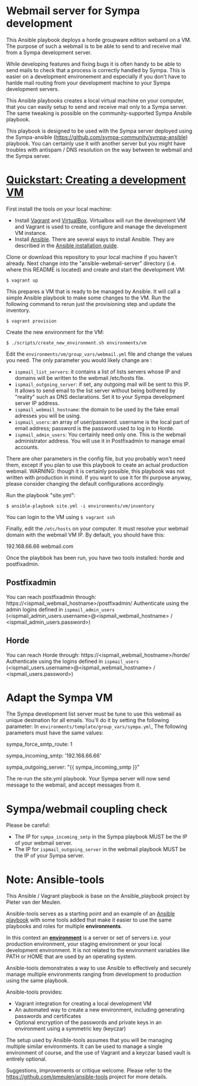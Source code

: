 # Webmail server for Sympa development

This Ansible playbook deploys a horde groupware edition webamil on a VM. The purpose of such a webmail is to be able to send to and receive mail from a Sympa development server.

While developing features and fixing bugs it is often handy to be able to send mails to check that a process is correctly handled by Sympa. This is easier on a development environement and especially if you don't have to hanlde mail routing from your development machine to your Sympa development servers.

This Ansible playbooks creates a local virtual machine on your computer, that you can easily setup to send and receive mail only to a Sympa server. The same tweaking is possible on the community-supported Sympa Ansbile playbook.

This playbook is designed to be used with the Sympa server deployed using the Sympa-ansible (https://github.com/sympa-community/sympa-ansible) playbook. You can certainly use it with another server but you might have troubles with antispam / DNS resolution on the way between te webmail and the Sympa server.

# [Quickstart: Creating a development VM](id:quickstart)

First install the tools on your local machine:

* Install [Vagrant](https://www.vagrantup.com/) and [VirtualBox](https://www.virtualbox.org). Virtualbox will run 
  the development VM and Vagrant is used to create, configure and manage the development VM instance.
* Install [Ansible](http://www.ansible.com). There are several ways to install Ansible. They are described in the 
  [Ansible installation guide](http://docs.ansible.com/ansible/intro_installation.html).

Clone or download this repository to your local machine if you haven't already. Next change into the "ansible-webmail-server" 
directory (i.e. where this README is located) and create and start the development VM: 

    $ vagrant up

This prepares a VM that is ready to be managed by Ansible. It will call a simple Ansible playbook to make some changes to the VM. 
Run the following command to rerun just the provisioning step and update the inventory.

    $ vagrant provision

Create the new environment for the VM:

    $ ./scripts/create_new_environment.sh environments/vm

Edit the `environments/vm/group_vars/webmail.yml` file and change the values you need. The only parameter you would likely change are :
  - `ispmail_list_servers`: it contains a list of lists servers whose IP and domains will be written to the webmail /etc/hosts file.
  - `ispmail_outgoing_server`: if set, any outgoing mail will be sent to this IP. It allows to send email to the list server without being bothered by "reality" such as DNS declarations. Set it to your Sympa development server IP address.
  - `ispmail_webmail_hostname`: the domain to be used by the fake email adresses you will be using.
  - `ispmail_users`: an array of user/password. username is the local part of email address; password is the password used to log in to Horde.
  - `ispmail_admin_users`: You certainly need only one. This is the webmail administrator address. You will use it in Postfixadmin to manage email accounts.
  
There are oher parameters in the config file, but you probably won't need them, except if you plan to use this playbook to ceate an actual production webmail. WARNING: though it is certainly possible, this playbook was not written with production in mind. If you want to use it for thi purpose anyway, please consider changing the default configurations accordingly.

Run the playbook "site.yml": 

    $ ansible-playbook site.yml -i environments/vm/inventory

You can login to the VM using `$ vagrant ssh`

Finally, edit the `/etc/hosts` on your computer. It must resolve your webmail domain with the webmail VM IP.
By default, you should have this:

  192.168.66.66 webmail.com

Once the playbbok has been run, you have two tools installed: horde and postfixadmin.

## Postfixadmin

You can reach postfixadmin through: https://<ispmail_webmail_hostname>/postfixadmin/
Authenticate using the admin logins defined in `ispmail_admin_users` (<ispmail_admin_users.username>@<ispmail_webmail_hostname> / <ispmail_admin_users.password>)

## Horde

You can reach Horde through: https://<ispmail_webmail_hostname>/horde/
Authenticate using the logins defined in `ispmail_users` (<ispmail_users.username>@<ispmail_webmail_hostname> / <ispmail_users.password>)

# Adapt the Sympa VM

The Sympa development list server must be tune to use this webmail as unique destnation for all emails. You'll do it by setting the following parameter:
In `environments/template/group_vars/sympa.yml`, The following parameters must have the same values:

  sympa_force_smtp_route: 1
  
  sympa_incoming_smtp: '192.168.66.66'
  
  sympa_outgoing_server: "{{ sympa_incoming_smtp }}"

The re-run the site.yml playbook.
Your Sympa server will now send message to the webmail, and accept messages from it.

# Sympa/webmail coupling check

Please be careful:
  - The IP for `sympa_incoming_smtp` in the Sympa playbook MUST be the IP of your webmail server.
  - The IP for `ispmail_outgoing_server` in the webmail playbook MUST be the IP of your Sympa server.

# Note: Ansible-tools

This Ansible / Vagrant playbook is base on the Ansible_playbook project by Pieter van der Meulen.

Ansible-tools serves as a starting point and an example of an 
[Ansible playbook](http://docs.ansible.com/ansible/playbooks.html) with some tools added that
make it easier to use the same playbooks and roles for multiple **environments**. 

In this context an [**environment**](id:environment) is a server or set of servers i.e. your production environment, 
your staging environment or your local development environment. It is not related to the environment variables like 
PATH or HOME that are used by an operating system.

Ansible-tools demonstrates a way to use Ansible to effectively and securely manage multiple environments ranging 
from development to production using the same playbook.

Ansible-tools provides:

- Vagrant integration for creating a local development VM
- An automated way to create a new environment, including generating passwords and certificates
- Optional encryption of the passwords and private keys in an environment using a symmetric key (keyczar)

The setup used by Ansible-tools assumes that you will be managing multiple similar environments. It can be used to
manage a single environment of course, and the use of Vagrant and a keyczar based vault is entirely optional.

Suggestions, improvements or critique welcome.
Please refer to the https://github.com/pmeulen/ansible-tools project for more details.
